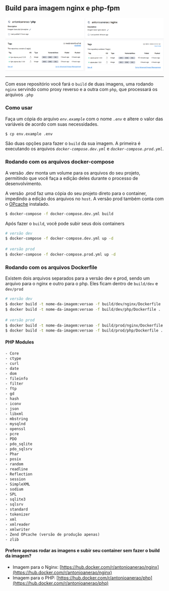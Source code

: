 ## Build para imagem nginx e php-fpm

<a href="https://hub.docker.com/r/antonioanerao/php"><img alt="PHP" src="screens/php.png" width="50%"></a><a href="https://hub.docker.com/r/antonioanerao/nginx"><img alt="nginx" src="screens/ngnix.png" width="50%"></a>

<hr>

Com esse repositório você fará o `build` de duas imagens, uma rodando `nginx` servindo como proxy reverso e a outra com `php`, que processará os arquivos `.php`

### Como usar

Faça um cópia do arquivo _`env.example`_  com o nome _`.env`_ e altere o valor das variáveis de acordo com suas necessidades.

``` bash
$ cp env.example .env
``` 

São duas opções para fazer o `build` da sua imagem. A primeira é executando os arquivos _`docker-compose.dev.yml`_ e _`docker-compose.prod.yml`_.

### Rodando com os arquivos docker-compose

A versão .dev monta um volume para os arquivos do seu projeto, permitindo que você faça a edição deles durante o processo de desenvolvimento. 

A versão .prod faz uma cópia do seu projeto direto para o container, impedindo a edição dos arquivos no `host`. A versão prod também conta com o [OPcache](https://www.php.net/manual/pt_BR/book.opcache.php) instalado.

``` bash
$ docker-compose -f docker-compose.dev.yml build
``` 

Após fazer o `build`, você pode subir seus dois containers

``` bash
# versão dev
$ docker-compose -f docker-compose.dev.yml up -d

# versão prod
$ docker-compose -f docker-compose.prod.yml up -d
``` 

### Rodando com os arquivos Dockerfile

Existem dois arquivos separados para a versão dev e prod, sendo um arquivo para o nginx e outro para o php. Eles ficam dentro de `build/dev` e `dev/prod`

``` bash
# versão dev
$ docker build -t nome-da-imagem:versao -f build/dev/nginx/Dockerfile .
$ docker build -t nome-da-imagem:versao -f build/dev/php/Dockerfile .

# versão prod
$ docker build -t nome-da-imagem:versao -f build/prod/nginx/Dockerfile .
$ docker build -t nome-da-imagem:versao -f build/prod/php/Dockerfile .
``` 

#### PHP Modules
    - Core
    - ctype
    - curl
    - date
    - dom
    - fileinfo
    - filter
    - ftp
    - gd
    - hash
    - iconv
    - json
    - libxml
    - mbstring
    - mysqlnd
    - openssl
    - pcre
    - PDO
    - pdo_sqlite
    - pdo_sqlsrv
    - Phar
    - posix
    - random
    - readline
    - Reflection
    - session
    - SimpleXML
    - sodium
    - SPL
    - sqlite3
    - sqlsrv
    - standard
    - tokenizer
    - xml
    - xmlreader
    - xmlwriter
    - Zend OPcache (versão de produção apenas)
    - zlib
    
#### Prefere apenas rodar as imagens e subir seu container sem fazer o build da imagem?
- Imagem para o Nginx: [https://hub.docker.com/r/antonioanerao/nginx](https://hub.docker.com/r/antonioanerao/nginx)
- Imagem para o PHP: [https://hub.docker.com/r/antonioanerao/php](https://hub.docker.com/r/antonioanerao/php)
